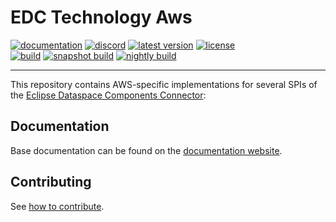 # EDC Technology Aws

[![documentation](https://img.shields.io/badge/documentation-8A2BE2?style=flat-square)](https://eclipse-edc.github.io)
[![discord](https://img.shields.io/badge/discord-chat-brightgreen.svg?style=flat-square&logo=discord)](https://discord.gg/n4sD9qtjMQ)
[![latest version](https://img.shields.io/maven-central/v/org.eclipse.edc.aws/aws-spi?logo=apache-maven&style=flat-square&label=latest%20version)](https://search.maven.org/artifact/org.eclipse.edc.aws/aws-spi)
[![license](https://img.shields.io/github/license/eclipse-edc/Technology-Aws?style=flat-square&logo=apache)](https://www.apache.org/licenses/LICENSE-2.0)
<br>
[![build](https://img.shields.io/github/actions/workflow/status/eclipse-edc/Technology-Aws/verify.yaml?branch=main&logo=GitHub&style=flat-square&label=ci)](https://github.com/eclipse-edc/Technology-Aws/actions/workflows/verify.yaml?query=branch%3Amain)
[![snapshot build](https://img.shields.io/github/actions/workflow/status/eclipse-edc/Technology-Aws/trigger_snapshot.yml?branch=main&logo=GitHub&style=flat-square&label=snapshot-build)](https://github.com/eclipse-edc/Technology-Aws/actions/workflows/trigger_snapshot.yml)
[![nightly build](https://img.shields.io/github/actions/workflow/status/eclipse-edc/Technology-Aws/nightly.yaml?branch=main&logo=GitHub&style=flat-square&label=nightly-build)](https://github.com/eclipse-edc/Technology-Aws/actions/workflows/nightly.yaml)

---

This repository contains AWS-specific implementations for several SPIs of the [Eclipse Dataspace Components Connector](https://github.com/eclipse-edc/Connector):

## Documentation

Base documentation can be found on the [documentation website](https://eclipse-edc.github.io).

## Contributing

See [how to contribute](https://github.com/eclipse-edc/eclipse-edc.github.io/blob/main/CONTRIBUTING.md).
